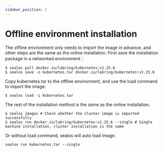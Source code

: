 ```yaml
---
sidebar_position: 2
---
```


# Offline environment installation

The offline environment only needs to import the image in advance, and other steps are the same as the online installation. 
First save the installation package in a networked environment：

```shell
$ sealos pull docker.io/labring/kubernetes:v1.25.6
$ sealos save -o kubernetes.tar docker.io/labring/kubernetes:v1.25.6
```

Copy kubernetes.tar to the offline environment, and use the load command to import the image:

```shell
$ sealos load -i kubernetes.tar
```

The rest of the installation method is the same as the online installation.
```shell
$ sealos images # Check whether the cluster image is imported successfully
$ sealos run docker.io/labring/kubernetes:v1.25.6 --single # Single machine installation, cluster installation is the same
```

Or without load command, sealos will auto load image.

```shell
sealos run kubernetes.tar --single
```

